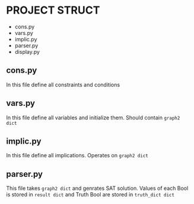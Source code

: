 # PROJECT STRUCT
* cons.py
* vars.py
* implic.py
* parser.py
* display.py

## cons.py
In this file define all constraints and conditions

## vars.py
In this file define all variables and initialize them. Should contain `graph2 dict`

## implic.py
In this file define all implications. Operates on `graph2 dict`

## parser.py
This file takes `graph2 dict` and genrates SAT solution. Values of each Bool is stored in `result dict` and Truth Bool are stored in `truth_dict dict`
